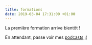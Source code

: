 ```yaml
---
title: formations
date: 2019-03-04 17:31:00 +01:00
---
```


La première formation arrive bientôt !

En attendant, passe voir mes [podcasts](https://franckdupont.com/podcasts/) ;)